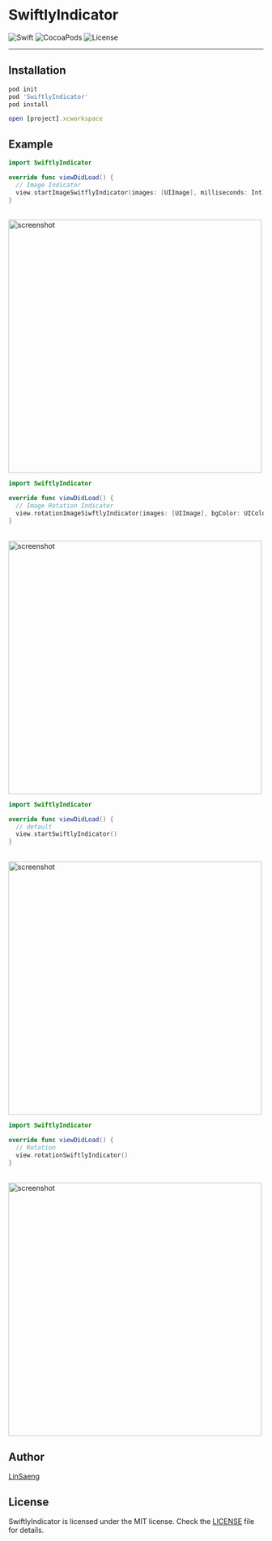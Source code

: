 # SwiftlyIndicator

![Swift](https://img.shields.io/badge/Swift-5.0-orange.svg) ![CocoaPods](http://img.shields.io/cocoapods/v/SwiftlyIndicator.svg) ![License](https://img.shields.io/badge/Licence-MIT-green.svg)

------

## Installation

```ruby
pod init
pod 'SwiftlyIndicator'
pod install

open [project].xcworkspace
```

## Example

```Swift
import SwiftlyIndicator

override func viewDidLoad() {
  // Image Indicator
  view.startImageSwitflyIndicator(images: [UIImage], milliseconds: Int)
}
```
<br />

<img src="/Images/imageIndicator.gif" alt="screenshot" width="auto" height="500" />

```Swift
import SwiftlyIndicator

override func viewDidLoad() {
  // Image Rotation Indicator
  view.rotationImageSiwftlyIndicator(images: [UIImage], bgColor: UIColor)
}
```
<br />

<img src="/Images/imageRotation.gif" alt="screenshot" width="auto" height="500" />

```Swift
import SwiftlyIndicator

override func viewDidLoad() {
  // default
  view.startSwiftlyIndicator()
}
```
<br />

<img src="/Images/defaultIndicator.gif" alt="screenshot" width="auto" height="500" />

```Swift
import SwiftlyIndicator

override func viewDidLoad() {
  // Rotation
  view.rotationSwiftlyIndicator()
}
```
<br />

<img src="/Images/defaultRotation.gif" alt="screenshot" width="auto" height="500" />

## Author

[LinSaeng](https://github.com/jungseungyeo)

## License

SwiftlyIndicator is licensed under the MIT license. Check the [LICENSE](LICENSE) file for details.
